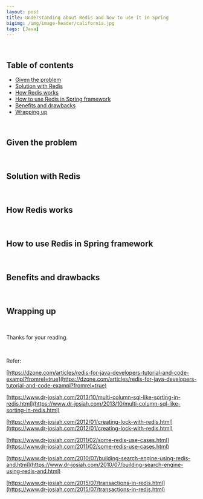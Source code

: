 ```yaml
---
layout: post
title: Understanding about Redis and how to use it in Spring
bigimg: /img/image-header/california.jpg
tags: [Java]
---
```







<br>

## Table of contents
- [Given the problem](#given-the-problem)
- [Solution with Redis](#solution-with-redis)
- [How Redis works](#how-redis-works)
- [How to use Redis in Spring framework](#how-to-use-redis-in-spring-framework)
- [Benefits and drawbacks](#benefits-and-drawbacks)
- [Wrapping up](#wrapping-up)

<br>

## Given the problem




<br>

## Solution with Redis




<br>

## How Redis works




<br>

## How to use Redis in Spring framework




<br>

## Benefits and drawbacks




<br>

## Wrapping up




<br>

Thanks for your reading.

<br>

Refer:

[https://dzone.com/articles/redis-for-java-developers-tutorial-and-code-exampl?fromrel=true](https://dzone.com/articles/redis-for-java-developers-tutorial-and-code-exampl?fromrel=true)

[https://www.dr-josiah.com/2013/10/multi-column-sql-like-sorting-in-redis.html](https://www.dr-josiah.com/2013/10/multi-column-sql-like-sorting-in-redis.html)

[https://www.dr-josiah.com/2012/01/creating-lock-with-redis.html](https://www.dr-josiah.com/2012/01/creating-lock-with-redis.html)

[https://www.dr-josiah.com/2011/02/some-redis-use-cases.html](https://www.dr-josiah.com/2011/02/some-redis-use-cases.html)

[https://www.dr-josiah.com/2010/07/building-search-engine-using-redis-and.html](https://www.dr-josiah.com/2010/07/building-search-engine-using-redis-and.html)

[https://www.dr-josiah.com/2015/07/transactions-in-redis.html](https://www.dr-josiah.com/2015/07/transactions-in-redis.html)